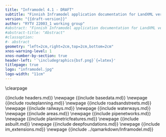 ```yaml
---
title: "Inframodel 4.1 - DRAFT"
subtitle: "Finnish Inframodel application documentation for LandXML version 1.2"
version: "{{draft-version}}"
author: "RYTV 22003_1 working group"
#abstract: "Finnish Inframodel application documentation for LandXML version 1.2"
#abstract-title: "Abstract"
#classoption:
#- abstract
geometry: "left=2cm,right=2cm,top=2cm,bottom=2cm"
xnos-warning-level: 1
xnos-number-by-section: true
header-left: '`\includegraphics{bsf.png}`{=latex}'
titlepage: true
logo: "inframodel.jpg"
logo-width: "11cm"
---
```

\clearpage

{{include headers.md}}
\newpage
{{include basedata.md}}
\newpage
{{include routeplanning.md}}
\newpage
{{include roadsandstreets.md}}
\newpage
{{include railways.md}}
\newpage
{{include waterways.md}}
\newpage
{{include areas.md}}
\newpage
{{include pipenetworks.md}}
\newpage
{{include planimetricfeatures.md}}
\newpage
{{include asbuilt.md}}
\newpage
{{include deepfoundations.md}}
\newpage
{{include im_extensions.md}}
\newpage
{{include ../qamarkdown/Inframodel.md}}